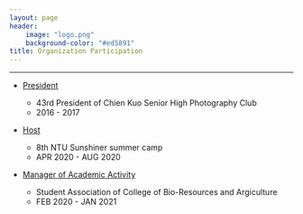 ```yaml
---
layout: page
header:
    image: "logo.png"
    background-color: "#ed5891"
title: Organization Participation
---
```

---
- [President](/organization/ckpc)
    - 43rd President of Chien Kuo Senior High Photography Club
    - 2016 - 2017

- [Host](/organization/sunsun)
    - 8th NTU Sunshiner summer camp
    - APR 2020 - AUG 2020

- [Manager of Academic Activity](/organization/ntuABC)
    - Student Association of College of Bio-Resources and Argiculture
    - FEB 2020 - JAN 2021